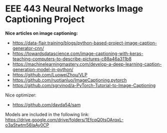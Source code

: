 # EEE 443 Neural Networks Image Captioning Project

**Nice articles on image captioning:**
* https://data-flair.training/blogs/python-based-project-image-caption-generator-cnn/
* https://towardsdatascience.com/image-captioning-with-keras-teaching-computers-to-describe-pictures-c88a46a311b8
* https://machinelearningmastery.com/develop-a-deep-learning-caption-generation-model-in-python/
* https://github.com/LuoweiZhou/VLP
* https://github.com/ruotianluo/ImageCaptioning.pytorch
* https://github.com/sgrvinod/a-PyTorch-Tutorial-to-Image-Captioning

Nice optimizer:
* https://github.com/davda54/sam

Models are included in the following link:
https://drive.google.com/drive/folders/1EfcqQ0tsOArqxL-o3aStwtm56IaAy0CP
